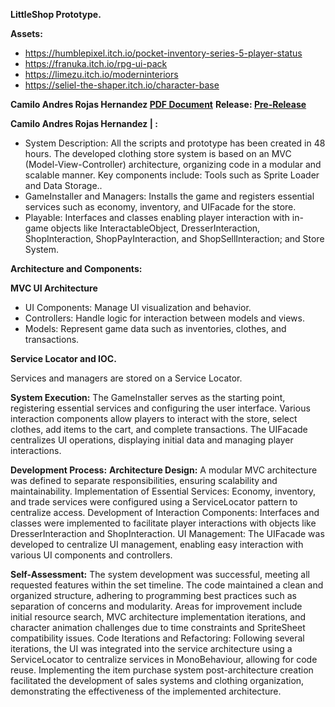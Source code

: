 **LittleShop Prototype.**

**Assets:**
- https://humblepixel.itch.io/pocket-inventory-series-5-player-status
- https://franuka.itch.io/rpg-ui-pack
- https://limezu.itch.io/moderninteriors
- https://seliel-the-shaper.itch.io/character-base


**Camilo Andres Rojas Hernandez [PDF Document](https://github.com/CamiloGato/LittleShop/blob/main/Camilo%20Andres%20Rojas%20Hernandez%20Design%20System.pdf)**
**Release: [Pre-Release](https://github.com/CamiloGato/LittleShop/releases/tag/Prototype)**

**Camilo Andres Rojas Hernandez | :**

- System Description: All the scripts and prototype has been created in 48 hours. The developed clothing store system is based on an MVC (Model-View-Controller) architecture, organizing code in a modular and scalable manner. Key components include:
Tools such as Sprite Loader and Data Storage..
- GameInstaller and Managers: Installs the game and registers essential services such as economy, inventory, and UIFacade for the store.
- Playable: Interfaces and classes enabling player interaction with in-game objects like InteractableObject, DresserInteraction, ShopInteraction, ShopPayInteraction, and ShopSellInteraction; and Store System.


**Architecture and Components:**

**MVC UI Architecture**

- UI Components: Manage UI visualization and behavior.
- Controllers: Handle logic for interaction between models and views.
- Models: Represent game data such as inventories, clothes, and transactions.

**Service Locator and IOC.**

Services and managers are stored on a Service Locator.

**System Execution:** The GameInstaller serves as the starting point, registering essential services and configuring the user interface. Various interaction components allow players to interact with the store, select clothes, add items to the cart, and complete transactions. The UIFacade centralizes UI operations, displaying initial data and managing player interactions.


**Development Process:**
**Architecture Design:** A modular MVC architecture was defined to separate responsibilities, ensuring scalability and maintainability.
Implementation of Essential Services: Economy, inventory, and trade services were configured using a ServiceLocator pattern to centralize access.
Development of Interaction Components: Interfaces and classes were implemented to facilitate player interactions with objects like DresserInteraction and ShopInteraction.
UI Management: The UIFacade was developed to centralize UI management, enabling easy interaction with various UI components and controllers.


**Self-Assessment:** The system development was successful, meeting all requested features within the set timeline. The code maintained a clean and organized structure, adhering to programming best practices such as separation of concerns and modularity. Areas for improvement include initial resource search, MVC architecture implementation iterations, and character animation challenges due to time constraints and SpriteSheet compatibility issues.
Code Iterations and Refactoring: Following several iterations, the UI was integrated into the service architecture using a ServiceLocator to centralize services in MonoBehaviour, allowing for code reuse. Implementing the item purchase system post-architecture creation facilitated the development of sales systems and clothing organization, demonstrating the effectiveness of the implemented architecture.
